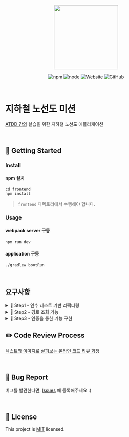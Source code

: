 <p align="center">
    <img width="200px;" src="https://raw.githubusercontent.com/woowacourse/atdd-subway-admin-frontend/master/images/main_logo.png"/>
</p>
<p align="center">
  <img alt="npm" src="https://img.shields.io/badge/npm-6.14.15-blue">
  <img alt="node" src="https://img.shields.io/badge/node-14.18.2-blue">
  <a href="https://edu.nextstep.camp/c/R89PYi5H" alt="nextstep atdd">
    <img alt="Website" src="https://img.shields.io/website?url=https%3A%2F%2Fedu.nextstep.camp%2Fc%2FR89PYi5H">
  </a>
  <img alt="GitHub" src="https://img.shields.io/github/license/next-step/atdd-subway-admin">
</p>

<br>

# 지하철 노선도 미션
[ATDD 강의](https://edu.nextstep.camp/c/R89PYi5H) 실습을 위한 지하철 노선도 애플리케이션

<br>

## 🚀 Getting Started

### Install
#### npm 설치
```
cd frontend
npm install
```
> `frontend` 디렉토리에서 수행해야 합니다.

### Usage
#### webpack server 구동
```
npm run dev
```
#### application 구동
```
./gradlew bootRun
```
<br>

## 요구사항

<details markdown="1">
<summary> 🚀 Step1 - 인수 테스트 기반 리팩터링 </summary>

* 1단계
- [x] LineService 리팩터링
- [x] (선택) LineSectionAcceptanceTest 리팩터링

</details>

<details markdown="2">
<summary> 🚀 Step2 - 경로 조회 기능 </summary>

* 2단계
- [x] 최단 경로 조회 인수 테스트 만들기
- [x] 최단 경로 조회 기능 구현하기
  - [x] 출발역과 도착역이 같은 경우 예외
  - [x] 출발역과 도착역이 연결이 되어 있지 않은 경우 예외
  - [x] 존재하지 않은 출발역이나 도착역을 조회 할 경우 예외

```http request
HTTP/1.1 200 
Request method:	GET
Request URI:	http://localhost:55494/paths?source=1&target=6
Headers: 	Accept=application/json
Content-Type=application/json; charset=UTF-8
```

```http request
HTTP/1.1 200 
Content-Type: application/json
Transfer-Encoding: chunked
Date: Sat, 09 May 2020 14:54:11 GMT
Keep-Alive: timeout=60
Connection: keep-alive

{
    "stations": [
        {
            "id": 5,
            "name": "양재시민의숲역",
            "createdAt": "2020-05-09T23:54:12.007"
        },
        {
            "id": 4,
            "name": "양재역",
            "createdAt": "2020-05-09T23:54:11.995"
        },
        {
            "id": 1,
            "name": "강남역",
            "createdAt": "2020-05-09T23:54:11.855"
        },
        {
            "id": 2,
            "name": "역삼역",
            "createdAt": "2020-05-09T23:54:11.876"
        },
        {
            "id": 3,
            "name": "선릉역",
            "createdAt": "2020-05-09T23:54:11.893"
        }
    ],
    "distance": 40
}
```

</details>

<details markdown="2">
<summary> 🚀 Step3 - 인증을 통한 기능 구현 </summary>

* 3단계
- [x] 토큰 발급 기능 (로그인) 인수 테스트 만들기
- [x] 인증 - 내 정보 조회 기능 완성하기
- [x] 인증 - 즐겨 찾기 기능 완성하기

#### 토큰 발급 인수 테스트

```http request
POST /login/token HTTP/1.1

content-type: application/json; charset=UTF-8
accept: application/json
{
    "password": "password",
    "email": "email@email.com"
}
```

```http request
HTTP/1.1 200 
Content-Type: application/json
Transfer-Encoding: chunked
Date: Sun, 27 Dec 2020 04:32:26 GMT
Keep-Alive: timeout=60
Connection: keep-alive

{
    "accessToken": "eyJhbGciOiJIUzI1NiJ9.eyJzdWIiOiJlbWFpbEBlbWFpbC5jb20iLCJpYXQiOjE2MDkwNDM1NDYsImV4cCI6MTYwOTA0NzE0Nn0.dwBfYOzG_4MXj48Zn5Nmc3FjB0OuVYyNzGqFLu52syY"
}
```

#### 즐겨 찾기 기능 구현하기

```http request
POST /favorites HTTP/1.1

authorization: Bearer eyJhbGciOiJIUzI1NiJ9.eyJzdWIiOiJlbWFpbEBlbWFpbC5jb20iLCJpYXQiOjE2MDkwNDM1NDYsImV4cCI6MTYwOTA0NzE0Nn0.dwBfYOzG_4MXj48Zn5Nmc3FjB0OuVYyNzGqFLu52syY
accept: */*
content-type: application/json; charset=UTF-8
content-length: 27
host: localhost:50336
connection: Keep-Alive
user-agent: Apache-HttpClient/4.5.13 (Java/14.0.2)
accept-encoding: gzip,deflate
{
    "source": "1",
    "target": "3"
}
```

```http request
HTTP/1.1 201 Created
Keep-Alive: timeout=60
Connection: keep-alive
Content-Length: 0
Date: Sun, 27 Dec 2020 04:32:26 GMT
Location: /favorites/1
```


#### 목록 조회 요청/응답

```http request
GET /favorites HTTP/1.1
authorization: Bearer eyJhbGciOiJIUzI1NiJ9.eyJzdWIiOiJlbWFpbEBlbWFpbC5jb20iLCJpYXQiOjE2MDkwNDM1NDYsImV4cCI6MTYwOTA0NzE0Nn0.dwBfYOzG_4MXj48Zn5Nmc3FjB0OuVYyNzGqFLu52syY
accept: application/json
host: localhost:50336
connection: Keep-Alive
user-agent: Apache-HttpClient/4.5.13 (Java/14.0.2)
accept-encoding: gzip,deflate
```

```http request
HTTP/1.1 200 
Content-Type: application/json
Transfer-Encoding: chunked
Date: Sun, 27 Dec 2020 04:32:26 GMT
Keep-Alive: timeout=60
Connection: keep-alive

[
    {
        "id": 1,
        "source": {
            "id": 1,
            "name": "강남역",
            "createdDate": "2020-12-27T13:32:26.364439",
            "modifiedDate": "2020-12-27T13:32:26.364439"
        },
        "target": {
            "id": 3,
            "name": "정자역",
            "createdDate": "2020-12-27T13:32:26.486256",
            "modifiedDate": "2020-12-27T13:32:26.486256"
        }
    }
]
```

#### 삭제 요청/응답

```http request
DELETE /favorites/1 HTTP/1.1

authorization: Bearer eyJhbGciOiJIUzI1NiJ9.eyJzdWIiOiJlbWFpbEBlbWFpbC5jb20iLCJpYXQiOjE2MDkwNDM1NDYsImV4cCI6MTYwOTA0NzE0Nn0.dwBfYOzG_4MXj48Zn5Nmc3FjB0OuVYyNzGqFLu52syY
accept: */*
host: localhost:50336
connection: Keep-Alive
user-agent: Apache-HttpClient/4.5.13 (Java/14.0.2)
accept-encoding: gzip,deflate
```

```http request
HTTP/1.1 204 No Content
Keep-Alive: timeout=60
Connection: keep-alive
Date: Sun, 27 Dec 2020 04:32:26 GMT
```


</details>


## ✏️ Code Review Process
[텍스트와 이미지로 살펴보는 온라인 코드 리뷰 과정](https://github.com/next-step/nextstep-docs/tree/master/codereview)

<br>

## 🐞 Bug Report

버그를 발견한다면, [Issues](https://github.com/next-step/atdd-subway-service/issues) 에 등록해주세요 :)

<br>

## 📝 License

This project is [MIT](https://github.com/next-step/atdd-subway-service/blob/master/LICENSE.md) licensed.
